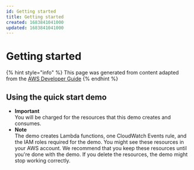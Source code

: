 ```yaml
---
id: Getting started
title: Getting started
created: 1683841041000
updated: 1683841041000
---
```

# Getting started

{% hint style="info" %}
This page was generated from content adapted from the [AWS Developer Guide](https://github.com/awsdocs/aws-iot-sitewise-user-guide.git)
{% endhint %}

## Using the quick start demo

- **Important**  
You will be charged for the resources that this demo creates and consumes\.
- **Note**  
The demo creates Lambda functions, one CloudWatch Events rule, and the IAM roles required for the demo\. You might see these resources in your AWS account\. We recommend that you keep these resources until you're done with the demo\. If you delete the resources, the demo might stop working correctly\.

